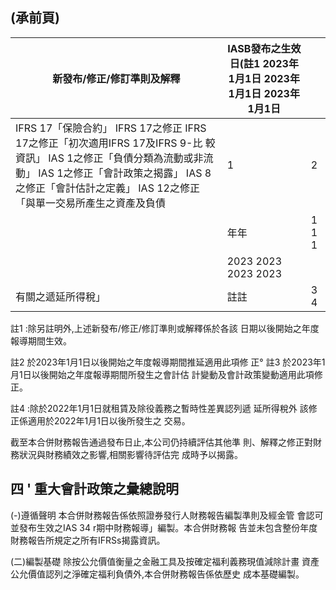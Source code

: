 
## (承前頁)

| 新發布/修正/修訂準則及解釋                                                                                                                                                                                                        | IASB發布之生效日(註1 2023年1月1日 2023年1月1日 2023年1月1日   |       |
|-----------------------------------------------------------------------------------------------------------------------------------------------------------------------------------------------------------------------------------|----------------------------------------------------------------|-------|
| IFRS 17「保險合約」 IFRS 17之修正 IFRS 17之修正「初次適用IFRS 17及IFRS 9-比 較資訊」 IAS 1之修正「負債分類為流動或非流動」 IAS 1之修正「會計政策之揭露」 IAS 8之修正「會計估計之定義」 IAS 12之修正「與單一交易所產生之資產及負債 | 1                                                              | 2     |
|                                                                                                                                                                                                                                   | 年年                                                           | 1 1 1 |
|                                                                                                                                                                                                                                   | 2023 2023 2023 2023                                            |       |
| 有關之遞延所得稅」                                                                                                                                                                                                                | 註註                                                           | 3 4   |

註1 :除另註明外,上述新發布/修正/修訂準則或解釋係於各該 日期以後開始之年度報導期間生效。 

註2 於2023年1月1日以後開始之年度報導期間推延適用此項修 正°
註3 於2023年1月1日以後開始之年度報導期間所發生之會計估 計變動及會計政策變動適用此項修正。 

註4 :除於2022年1月1日就租賃及除役義務之暫時性差異認列遞 延所得稅外 該修正係適用於2022年1月1日以後所發生之 交易。 

截至本合併財務報告通過發布日止,本公司仍持續評估其他準 則、解釋之修正對財務狀況與財務績效之影響,相關影響待評估完 成時予以揭露。

## 四 ' 重大會計政策之彙總說明

(-)遵循聲明 本合併財務報告係依照證券發行人財務報告編製準則及經金管 會認可並發布生效之IAS 34 r期中財務報導」編製。本合併財務報 告並未包含整份年度財務報告所規定之所有IFRSs揭露資訊。

(二)編製基礎 除按公允價值衡量之金融工具及按確定福利義務現值減除計畫 資產公允價值認列之淨確定福利負債外,本合併財務報告係依歷史 成本基礎編製。
